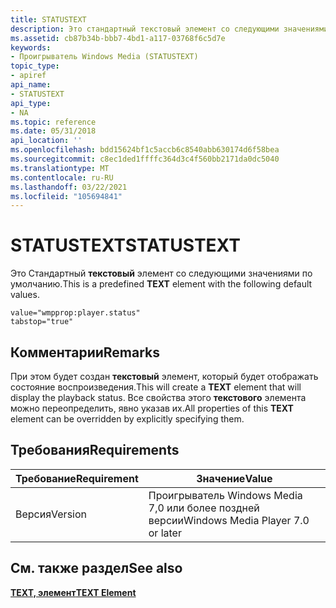 ```yaml
---
title: STATUSTEXT
description: Это стандартный текстовый элемент со следующими значениями по умолчанию. | STATUSTEXT
ms.assetid: cb87b34b-bbb7-4bd1-a117-03768f6c5d7e
keywords:
- Проигрыватель Windows Media (STATUSTEXT)
topic_type:
- apiref
api_name:
- STATUSTEXT
api_type:
- NA
ms.topic: reference
ms.date: 05/31/2018
api_location: ''
ms.openlocfilehash: bdd15624bf1c5accb6c8540abb630174d6f58bea
ms.sourcegitcommit: c8ec1ded1ffffc364d3c4f560bb2171da0dc5040
ms.translationtype: MT
ms.contentlocale: ru-RU
ms.lasthandoff: 03/22/2021
ms.locfileid: "105694841"
---
```

# <a name="statustext"></a><span data-ttu-id="51682-105">STATUSTEXT</span><span class="sxs-lookup"><span data-stu-id="51682-105">STATUSTEXT</span></span>

<span data-ttu-id="51682-106">Это Стандартный **текстовый** элемент со следующими значениями по умолчанию.</span><span class="sxs-lookup"><span data-stu-id="51682-106">This is a predefined **TEXT** element with the following default values.</span></span>

``` syntax
value="wmpprop:player.status"
tabstop="true"
```

## <a name="remarks"></a><span data-ttu-id="51682-107">Комментарии</span><span class="sxs-lookup"><span data-stu-id="51682-107">Remarks</span></span>

<span data-ttu-id="51682-108">При этом будет создан **текстовый** элемент, который будет отображать состояние воспроизведения.</span><span class="sxs-lookup"><span data-stu-id="51682-108">This will create a **TEXT** element that will display the playback status.</span></span> <span data-ttu-id="51682-109">Все свойства этого **текстового** элемента можно переопределить, явно указав их.</span><span class="sxs-lookup"><span data-stu-id="51682-109">All properties of this **TEXT** element can be overridden by explicitly specifying them.</span></span>

## <a name="requirements"></a><span data-ttu-id="51682-110">Требования</span><span class="sxs-lookup"><span data-stu-id="51682-110">Requirements</span></span>



| <span data-ttu-id="51682-111">Требование</span><span class="sxs-lookup"><span data-stu-id="51682-111">Requirement</span></span> | <span data-ttu-id="51682-112">Значение</span><span class="sxs-lookup"><span data-stu-id="51682-112">Value</span></span> |
|--------------------|----------------------------------------------|
| <span data-ttu-id="51682-113">Версия</span><span class="sxs-lookup"><span data-stu-id="51682-113">Version</span></span><br/> | <span data-ttu-id="51682-114">Проигрыватель Windows Media 7,0 или более поздней версии</span><span class="sxs-lookup"><span data-stu-id="51682-114">Windows Media Player 7.0 or later</span></span><br/> |



## <a name="see-also"></a><span data-ttu-id="51682-115">См. также раздел</span><span class="sxs-lookup"><span data-stu-id="51682-115">See also</span></span>

<dl> <dt>

[<span data-ttu-id="51682-116">**TEXT, элемент**</span><span class="sxs-lookup"><span data-stu-id="51682-116">**TEXT Element**</span></span>](text-element.md)
</dt> </dl>

 

 





